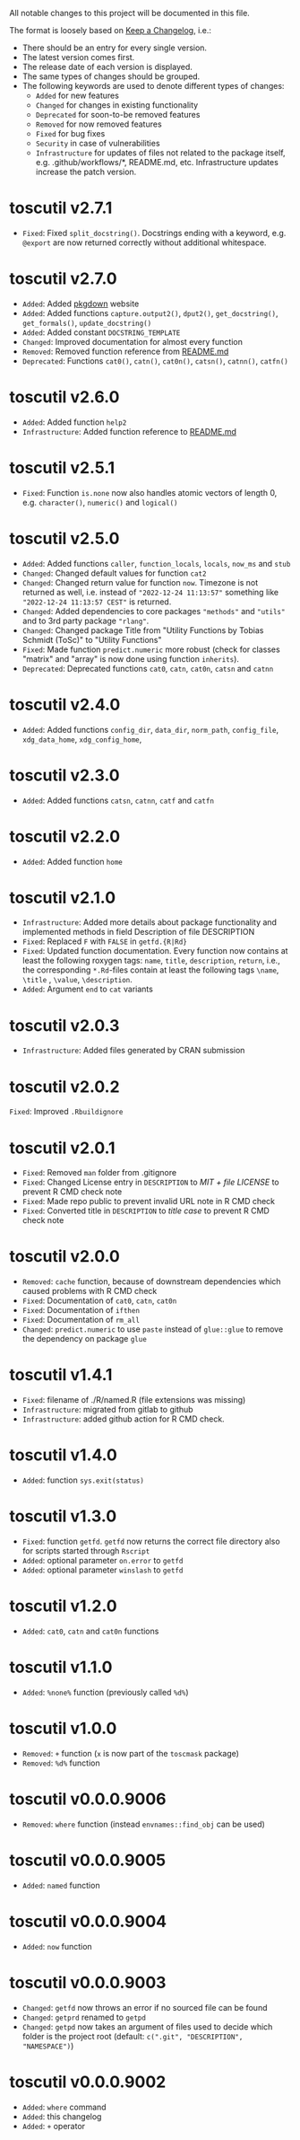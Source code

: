 All notable changes to this project will be documented in this file.

The format is loosely based on [Keep a Changelog](https://keepachangelog.com/en/1.0.0/), i.e.:

- There should be an entry for every single version.
- The latest version comes first.
- The release date of each version is displayed.
- The same types of changes should be grouped.
- The following keywords are used to denote different types of changes:
  - `Added` for new features
  - `Changed` for changes in existing functionality
  - `Deprecated` for soon-to-be removed features
  - `Removed` for now removed features
  - `Fixed` for bug fixes
  - `Security` in case of vulnerabilities
  - `Infrastructure` for updates of files not related to the package itself,
    e.g. .github/workflows/*, README.md, etc. Infrastructure updates increase
    the patch version.

# toscutil v2.7.1

- `Fixed`: Fixed `split_docstring()`. Docstrings ending with a keyword, e.g. `@export` are now returned correctly without additional whitespace.

# toscutil v2.7.0

- `Added`: Added [pkgdown](https://pkgdown.r-lib.org/index.html) website
- `Added`: Added functions `capture.output2()`, `dput2()`, `get_docstring()`, `get_formals()`, `update_docstring()`
- `Added`: Added constant `DOCSTRING_TEMPLATE`
- `Changed`: Improved documentation for almost every function
- `Removed`: Removed function reference from [README.md](README.md)
- `Deprecated`: Functions `cat0()`, `catn()`, `cat0n()`, `catsn()`, `catnn()`, `catfn()`

# toscutil v2.6.0

- `Added`: Added function `help2`
- `Infrastructure`: Added function reference to [README.md](README.md)

# toscutil v2.5.1

- `Fixed`: Function `is.none` now also handles atomic vectors of length 0, e.g. `character()`, `numeric()` and `logical()`

# toscutil v2.5.0

- `Added`: Added functions `caller`, `function_locals`, `locals`, `now_ms` and `stub`
- `Changed`: Changed default values for function `cat2`
- `Changed`: Changed return value for function `now`. Timezone is not returned as well, i.e. instead of `"2022-12-24 11:13:57"` something like `"2022-12-24 11:13:57 CEST"` is returned.
- `Changed`: Added dependencies to core packages `"methods"` and `"utils"` and to 3rd party package `"rlang"`.
- `Changed`: Changed package Title from "Utility Functions by Tobias Schmidt (ToSc)" to "Utility Functions"
- `Fixed`: Made function `predict.numeric` more robust (check for classes "matrix" and "array" is now done using function `inherits`).
- `Deprecated`: Deprecated functions `cat0`, `catn`, `cat0n`, `catsn` and `catnn`

# toscutil v2.4.0

- `Added`: Added functions `config_dir`, `data_dir`, `norm_path`, `config_file`, `xdg_data_home`, `xdg_config_home`,

# toscutil v2.3.0

- `Added`: Added functions `catsn`, `catnn`, `catf` and `catfn`

# toscutil v2.2.0

- `Added`: Added function `home`

# toscutil v2.1.0

- `Infrastructure`: Added more details about package functionality and implemented methods in field Description of file DESCRIPTION
- `Fixed`: Replaced `F` with `FALSE` in `getfd.{R|Rd}`
- `Fixed`: Updated function documentation. Every function now contains at least the following roxygen tags: `name`, `title`, `description`, `return`, i.e., the corresponding `*.Rd`-files contain at least the following tags `\name`, `\title` , `\value`, `\description`.
- `Added`: Argument `end` to `cat` variants

# toscutil v2.0.3

- `Infrastructure`: Added files generated by CRAN submission

# toscutil v2.0.2

`Fixed`: Improved `.Rbuildignore`

# toscutil v2.0.1

- `Fixed`: Removed `man` folder from .gitignore
- `Fixed`: Changed License entry in `DESCRIPTION` to *MIT + file
  LICENSE* to prevent R CMD check note
- `Fixed`: Made repo public to prevent invalid URL note in R CMD check
- `Fixed`: Converted title in `DESCRIPTION` to *title case* to prevent R CMD
  check note

# toscutil v2.0.0

- `Removed`: `cache` function, because of downstream dependencies which caused
  problems with R CMD check
- `Fixed`: Documentation of `cat0`, `catn`, `cat0n`
- `Fixed`: Documentation of `ifthen`
- `Fixed`: Documentation of `rm_all`
- `Changed`: `predict.numeric` to use `paste` instead of `glue::glue` to remove
  the dependency on package `glue`

# toscutil v1.4.1

- `Fixed`: filename of ./R/named.R (file extensions was missing)
- `Infrastructure`: migrated from gitlab to github
- `Infrastructure`: added github action for R CMD check.

# toscutil v1.4.0

- `Added`: function `sys.exit(status)`

# toscutil v1.3.0

- `Fixed`: function `getfd`. `getfd` now returns the correct file directory also for scripts started through `Rscript`
- `Added`: optional parameter `on.error` to `getfd`
- `Added`: optional parameter `winslash` to `getfd`

# toscutil v1.2.0

- `Added`: `cat0`, `catn` and `cat0n` functions

# toscutil v1.1.0

- `Added`: `%none%` function (previously called `%d%`)

# toscutil v1.0.0

- `Removed`: `+` function (`x` is now part of the `toscmask` package)
- `Removed`: `%d%` function

# toscutil v0.0.0.9006

- `Removed`: `where` function (instead `envnames::find_obj` can be used)

# toscutil v0.0.0.9005

- `Added`: `named` function

# toscutil v0.0.0.9004

- `Added`: `now` function

# toscutil v0.0.0.9003

- `Changed`: `getfd` now throws an error if no sourced file can be found
- `Changed`: `getprd` renamed to `getpd`
- `Changed`: `getpd` now takes an argument of files used to decide which folder is the project root (default: `c(".git", "DESCRIPTION", "NAMESPACE")`)

# toscutil v0.0.0.9002

- `Added`: `where` command
- `Added`: this changelog
- `Added`: ``+`` operator
